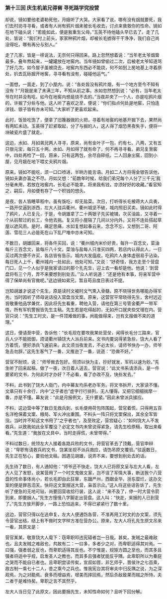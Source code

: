 <script type="text/javascript">
    var head = document.getElementsByTagName('head')[0];
    cssURL = '/public/article_1.css';
    linkTag = document.createElement('link');
    linkTag.href = cssURL;
    linkTag.setAttribute('type','text/css');
    linkTag.setAttribute('rel','stylesheet');
    head.appendChild(linkTag);
</script>
### 第十三回 庆生机弟兄得窖 寻死路学究投营

却说，镜如要他老婆勒死他，月娥听了大哭。大家看了说，哪有没有烟就要死，我们去村坊寻寻看，或者有人尚有鸦片烟未被长毛收去，讨点来救救你的性命。镜如在地下磕头说：“若能如此，便是我重生父母。”玉英不待他磕头早已去了。走了几处，皆说：“我们村上前头，家家种鸦片烟，却被长毛掳得干干净净，我们自己尚没得吃，哪有再分与别人。”

走了几家，皆是一样说法，无奈何只得回来。路上忽然想着说：“当年老太爷烟膏最多，叠年熬起来，一罐罐放在地窖内。当年镜如曾偷过二次，后被老太爷知道骂了好几次。如今屋子虽被烧去，地窖内东西必不能烧，何不如到上房地基上寻着原处，扒去瓦砾掘开地窖，寻寻看有没有，碰碰他运气。”

一面想，一面走，到了小屋内，说：“各处皆没有鸦片烟，有一个地方至今不知有没有？”月娥是来了未满三年，不知从前之事。水如忽然想到说：“必有，当年老太爷在时并没有吃，如今在地窖内想是烧不去的。”当夜并央了一个人，亦是吃鸦片烟的，许掘了分些与他。这人听了喜欢之至，便说：“你们指点何处是地窖，只怕连洋钱、银子皆有亦未可知。”大家听了更喜欢起来。

此时，饭皆吃饱了，便拿了旧篾器做的火把，寻着有地窖的地基开掘下去，果然尚有两缸未动。玉英得了赶紧取起，分了与掘的人，这人得了烟恐黑夜失手，便将一块破瓷片盛了就走。

这边，水如、月如弟兄两人寻寻，原来，尚有金叶子一包，约有七、八两，又有五只银元宝，每只五十两。水如、月如得了就有命了，何不再寻寻看。弟兄复至窖中，四处再检了一回，原来，只有这两包，余尽自碎纸。二人回身出窖，回到小屋，见月娥在地下喂丈夫鸦片烟。

原来，镜如不能吃，须一口口喷进，半晌方能言语。月如二人方将得金银告诉他，镜如夫妻亦喜之不尽。月如又想：“前数年时候，给我们弟兄每个人分了三千元’我分毫未用，若放在地窖内，长毛必不能拿。将来我有钱，亦须好好的收藏。”看官知之，嗣后，月如便有存了一个积钱的想头。

是夜，各人皆睡草稻中。虽有饭吃，却无盐菜。次日，打听得长毛被蒋大人兵勇，一路开仗逼到浙西，左大人驻兵衢州，衢州城坚不破，城内照旧买卖。镜如此时得了鸦片，人已复元，于是，令胡雄拿了二十两银子先买被铺，次买油盐，又寻着一个从前帮过的长工，令他去挑。复又将小屋隔了几间以分内外。又将不连处搭起草屋以遮风雨。是时，痛定思痛，水如复想起春云来，念念不忘，又想到二哥、阿莲、雪花三人必是死在山下乱尸堆中亦未可知。

不数日，胡雄回来，将各件买回，说：“衢州城内米价好贵，每升一百念文，菜油每斤三百念文，盐每斤八十文。菜油与盐每人只准买四两，若店内认得此人，一日买过两次便不许买，各店皆有告示。城内大发瘟疫，吃鸦片人身体虚弱易于沾染，每日死人上千，衢州城内一处如此，他处可知。”又说：“妤奇怪，我方走至个营盘门口，见一个人似乎是我家请过的那个孔先生，迎上去一看却是他。他说：‘到营盘将有三个月，弄不来要想到别处去。’”众人听说道：“还是他有本事，将来军营中得了保举尚有官做呢。”这边镜如弟兄，暂且苟且度日表过不提。

岂知胡雄才说这个先生，原是读时文被时文气熏入骨髓，原不晓得世务哪能办得军务。当时因听了师母说话投入营盘当文案。原来，这营官平常晓得先生，舍村远近皆敬重他品学兼优，因此将先生看重，聘他入营，请他在第三号管金衢严一带军情，所有军机警报皆先生主稿。先生若是吃得起的，无如开口就夹些文理在内。营官只说：“先生工时文，是一件顶难做的事，尚能做得来，岂有文报做不来的道理。”

这日，便请至中营，告诉他：“长毛现在要攻我某处营垒，闻得长毛分三路来，官兵人少不能抵御，须请衢州镇饶大人派兵前来。文书内要说得紧急些，饶大人看了方着慌，便好添兵飞速前来。此文须当夜发去，不必太长，请师爷快办一办，师爷急去勿辞。”这先生客气了一番，又推逊了一番，说道：“恐做不好。”

营官不耐烦，说：“师爷做去包好。但须以快为主，抄好就发，军机以速为妙。”先生听了回来起稿，做了一夜，次日着人送去，营官说：“此文书系请添兵，是一件要紧的文书，为何此时才办好？不必看，看了亦改不及，快些发去。”

不料，此书到了饶大人衙门，内中幕友均系老办军务。将文书拆开，大家读不懂。文章只有十余行，内中“之乎者也”虚字行行排列，无人懂得。又把它细细揣摩一番，亦是不懂。幕友说：“此是月报例文，无什要紧。”因此未曾派兵接应。

不料，这边营中等了数日无救兵到，长毛便用荷包阵围起，营官着慌，只得用五百名洋枪保着文案、粮局、军火冲出重围。不料头一阵只将文案保出，其余全军皆没。当时并不知这文书用了“之乎者也”，及至败定，营宫疑心：“如何饶大人不发救兵，以致我如此全军覆没？必定文书内未曾说得紧急，请先生检原稿，取出来看看。”先生道：“我放在文具中，当时走得慌，未曾带得。”

不料过数日，统领左大人接着各路兵败的文书，将营官革去了顶戴。营官申辩说：“卑职有请救兵的文书，饶某坐视不派兵救应，请饬吊原文覆验。”往返数日，先生正在愁心，要验他文稿。因遇见胡雄，说弄不来，要想到别处去的话。

先生待了数日，有人通知他：“师爷还不快走，饶大人已将原文呈与左大人看，左大人见了发怒，说某营用了一个时文鬼做文案，岂不误了军情大事，断送我个八营盘的性命事体尚小，若长毛即由此狂窜，东踞严州，西踞金华，浙东糜烂，这办文案的便是罪恶滔天。快将这文案捆送大营，枭首示众。”这人将这些话告诉了，先生听了便急的无地可钻，尚要回营收拾行装，这人说：“来不及了，停一时大营令箭到来，即要捆人。”先生方慢慢八字脚走出营盘。这人叫：“快走，来捆的人已到营了。”先生方放开脚步，一路上恐怕追来，不得已紧紧行了数十里。

这边，营官只得以在逃申复，左大人便通饬各营，不准再用工时文的办文案，须先令营官出结，结上有不做时文字样方准在营办公。原来，左大人将孔先生原文吊来一看，其原文是：

营官某某，敬禀饶大人麾下：窃卑职叩违宪辕者岂一日哉。甚矣，发贼之最难敌也。且夫发贼之难敌也，共故有二：一曰多，多者少之对，而卑职适得其对焉。一曰强，强者弱之反也，而卑职适得其反也。不宁惟是，规矩方圆之至也，而其多且强者将适中乎规，启发圣人之教也，而其多且强者犹能反乎隅，此卑职所以为秦庭之哭而不能自已者也。且卑职尝读传矣，宣叔如晋，非乞师乎，晋侯许之七百乘，故古制一乘七十二人，昔之乘今之兵也。惟我宪台其将审夫中归反隅之说，为之深观焉，为之对勘焉。衰多而增益焉，增美而择回焉，然后杀敌致果而贼之所恃，夫二者于是难恃矣。卑职之言不其然乎。

左大人当日见了此原文，因此要捆先生，未知性命如何？且听下回分解。